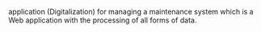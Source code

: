 application (Digitalization) for managing a maintenance system which is a Web application with the processing of all forms of data.
